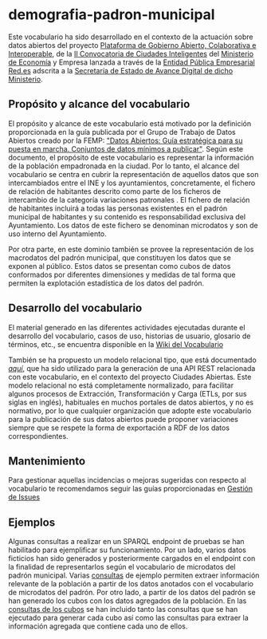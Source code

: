# demografia-padron-municipal
Este vocabulario ha sido desarrollado en el contexto de la actuación sobre datos abiertos del proyecto [Plataforma de Gobierno Abierto, Colaborativa e Interoperable](http://www.red.es/redes/es/que-hacemos/ciudades-inteligentes/proyectos-en-ciudades), de la [II Convocatoria de Ciudades Inteligentes](https://perfilcontratante.red.es/perfilcontratante/busqueda/DetalleLicitacionesDefault.action?idLicitacion=6707&visualizar=0) del [Ministerio de Economía](http://www.mineco.gob.es/) y Empresa lanzada a través de la [Entidad Pública Empresarial Red.es](http://www.red.es/) adscrita a la [Secretaría de Estado de Avance Digital de dicho Ministerio](http://www.mineco.gob.es/portal/site/mineco/avancedigital).

## Propósito y alcance del vocabulario
El propósito y alcance de este vocabulario está motivado por la definición proporcionada en la guía publicada por el Grupo de Trabajo de Datos Abiertos creado por la FEMP: ["Datos Abiertos: Guía estratégica para su puesta en marcha. Conjuntos de datos mínimos a publicar"](http://femp.femp.es/files/3580-1617-fichero/Gu%C3%ADa%20Datos%20Abiertos.pdf). Según este documento, el propósito de este vocabulario es representar la información de la población empadronada en la ciudad. Por lo tanto, el alcance del vocabulario se centra en cubrir la representación de aquellos datos que son intercambiados entre el INE y los ayuntamientos, concretamente, el fichero de relación de habitantes descrito como parte de los ficheros de intercambio de la categoría variaciones patronales . El fichero de relación de habitantes incluirá a todas las personas existentes en el padrón municipal de habitantes y su contenido es responsabilidad exclusiva del Ayuntamiento. Los datos de este fichero se denominan microdatos y son de uso interno del Ayuntamiento.

Por otra parte, en este dominio también se provee la representación de los macrodatos del padrón municipal, que constituyen los datos que se exponen al público. Estos datos se presentan como cubos de datos conformados por diferentes dimensiones y medidas de tal forma que permiten la explotación estadística de los datos del padrón.

## Desarrollo del vocabulario
El material generado en las diferentes actividades ejecutadas durante el desarrollo del vocabulario, casos de uso, historias de usuario, glosario de términos, etc., se encuentra disponible en la [Wiki del Vocabulario](https://github.com/CiudadesAbiertas/vocab-demografia-padron-municipal/wiki)

También se ha propuesto un modelo relacional tipo, que está  documentado *[aquí](relational_model/README.md)*, que ha sido utilizado para la generación de  una API REST relacionada con este vocabulario, en el contexto del  proyecto Ciudades Abiertas. Este modelo relacional no está  completamente normalizado, para facilitar algunos procesos de  Extracción, Transformación y Carga (ETLs, por sus siglas en inglés),  habituales en muchos portales de datos abiertos, y no es normativo,  por lo que cualquier organización que adopte este vocabulario para la  publicación de sus datos abiertos puede proponer variaciones siempre  que se respete la forma de exportación a RDF de los datos  correspondientes.


## Mantenimiento
Para gestionar aquellas incidencias o mejoras sugeridas con respecto al vocabulario te recomendamos seguir las guías proporcionadas en [Gestión de Issues](https://github.com/CiudadesAbiertas/vocab-demografia-padron-municipal/wiki/Gesti%C3%B3n-de-issues)

## Ejemplos
Algunas consultas a realizar en un SPARQL endpoint de pruebas se han habilitado para ejemplificar su funcionamiento. Por un lado, varios datos ficticios han sido generados y posteriormente cargados en el endpoint con la finalidad de representarlos según el vocabulario de microdatos del padrón municipal. Varias [consultas](https://github.com/CiudadesAbiertas/vocab-demografia-padron-municipal/blob/master/examples/queries.md) de ejemplo permiten extraer información relevante de la población a partir de los datos anotados con el vocabulario de microdatos del padrón. Por otro lado, a partir de los datos del padrón se han generado los cubos con los datos agregados de la población. En las [consultas de los cubos](https://github.com/CiudadesAbiertas/vocab-demografia-padron-municipal/blob/master/examples/queries-cubos-datos.md) se han incluido tanto las consultas que se han ejecutado para generar cada cubo así como las consultas para extraer la información agregada que contiene cada uno de ellos.
